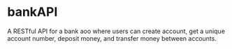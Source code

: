 # bankAPI
A RESTful API for a bank aoo where users can create account, get a unique account number, deposit money, and transfer money between accounts.